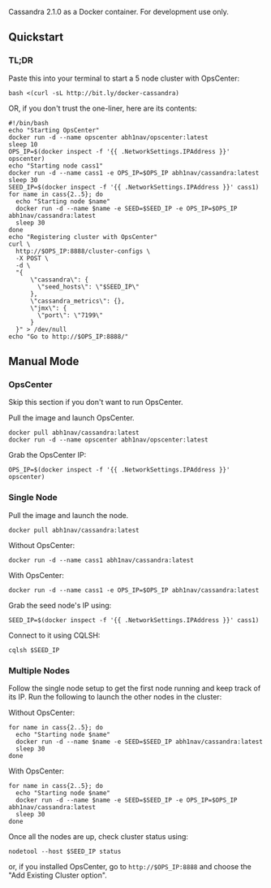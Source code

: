 Cassandra 2.1.0 as a Docker container. For development use only.  

## Quickstart

### TL;DR

Paste this into your terminal to start a 5 node cluster with OpsCenter:  

```
bash <(curl -sL http://bit.ly/docker-cassandra)
```

OR, if you don't trust the one-liner, here are its contents:
  
```
#!/bin/bash
echo "Starting OpsCenter"
docker run -d --name opscenter abh1nav/opscenter:latest
sleep 10
OPS_IP=$(docker inspect -f '{{ .NetworkSettings.IPAddress }}' opscenter)
echo "Starting node cass1"
docker run -d --name cass1 -e OPS_IP=$OPS_IP abh1nav/cassandra:latest
sleep 30
SEED_IP=$(docker inspect -f '{{ .NetworkSettings.IPAddress }}' cass1)
for name in cass{2..5}; do
  echo "Starting node $name"
  docker run -d --name $name -e SEED=$SEED_IP -e OPS_IP=$OPS_IP abh1nav/cassandra:latest
  sleep 30
done
echo "Registering cluster with OpsCenter"
curl \
  http://$OPS_IP:8888/cluster-configs \
  -X POST \
  -d \
  "{
      \"cassandra\": {
        \"seed_hosts\": \"$SEED_IP\"
      },
      \"cassandra_metrics\": {},
      \"jmx\": {
        \"port\": \"7199\"
      }
  }" > /dev/null
echo "Go to http://$OPS_IP:8888/"
```

## Manual Mode

### OpsCenter
Skip this section if you don't want to run OpsCenter.

Pull the image and launch OpsCenter.  
  
```
docker pull abh1nav/cassandra:latest
docker run -d --name opscenter abh1nav/opscenter:latest
```

Grab the OpsCenter IP:

```
OPS_IP=$(docker inspect -f '{{ .NetworkSettings.IPAddress }}' opscenter)
```

### Single Node
Pull the image and launch the node.

```
docker pull abh1nav/cassandra:latest
```

Without OpsCenter:
```
docker run -d --name cass1 abh1nav/cassandra:latest
```

With OpsCenter:
```
docker run -d --name cass1 -e OPS_IP=$OPS_IP abh1nav/cassandra:latest
```
  
Grab the seed node's IP using:  
  
```
SEED_IP=$(docker inspect -f '{{ .NetworkSettings.IPAddress }}' cass1)
```
  
Connect to it using CQLSH:  
  
```
cqlsh $SEED_IP
```
  
### Multiple Nodes
  
Follow the single node setup to get the first node running and keep track of its IP. Run the following to launch the other nodes in the cluster:

Without OpsCenter:  
```
for name in cass{2..5}; do
  echo "Starting node $name"
  docker run -d --name $name -e SEED=$SEED_IP abh1nav/cassandra:latest
  sleep 30
done
```

With OpsCenter:
```
for name in cass{2..5}; do
  echo "Starting node $name"
  docker run -d --name $name -e SEED=$SEED_IP -e OPS_IP=$OPS_IP abh1nav/cassandra:latest
  sleep 30
done
```
  
Once all the nodes are up, check cluster status using:  
  
```
nodetool --host $SEED_IP status
```

or, if you installed OpsCenter, go to `http://$OPS_IP:8888` and choose the "Add Existing Cluster option".